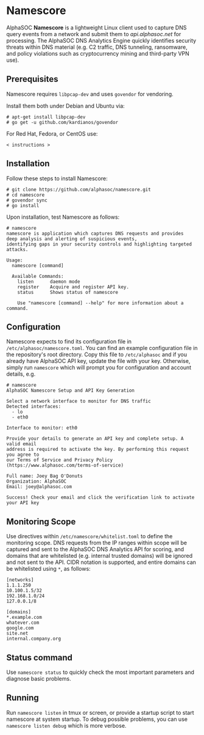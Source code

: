 # Namescore
AlphaSOC **Namescore** is a lightweight Linux client used to capture DNS query events from a network and submit them to _api.alphasoc.net_ for processing. The AlphaSOC DNS Analytics Engine quickly identifies security threats within DNS material (e.g. C2 traffic, DNS tunneling, ransomware, and policy violations such as cryptocurrency mining and third-party VPN use).

## Prerequisites
Namescore requires `libpcap-dev` and uses `govendor` for vendoring.

Install them both under Debian and Ubuntu via:
```
# apt-get install libpcap-dev
# go get -u github.com/kardianos/govendor
```

For Red Hat, Fedora, or CentOS use:

```
< instructions >
```


## Installation
Follow these steps to install Namescore:
```
# git clone https://github.com/alphasoc/namescore.git
# cd namescore
# govendor sync
# go install
```

Upon installation, test Namescore as follows:
```
# namescore
namescore is application which captures DNS requests and provides
deep analysis and alerting of suspicious events,
identifying gaps in your security controls and highlighting targeted attacks.

Usage:
  namescore [command]

  Available Commands:
    listen      daemon mode
    register    Acquire and register API key.
    status      Shows status of namescore

    Use "namescore [command] --help" for more information about a command.
```

## Configuration

Namescore expects to find its configuration file in `/etc/alphasoc/namescore.toml`. You can find an example configuration file in the repository's root directory. Copy this file to `/etc/alphasoc` and if you already have AlphaSOC API key, update the file with your key. Otherwise, simply run `namescore` which will prompt you for configuration and account details, e.g.

```
# namescore
AlphaSOC Namescore Setup and API Key Generation

Select a network interface to monitor for DNS traffic
Detected interfaces:
  - lo
  - eth0

Interface to monitor: eth0

Provide your details to generate an API key and complete setup. A valid email
address is required to activate the key. By performing this request you agree to
our Terms of Service and Privacy Policy (https://www.alphasoc.com/terms-of-service)

Full name: Joey Bag O'Donuts
Organization: AlphaSOC
Email: joey@alphasoc.com

Success! Check your email and click the verification link to activate your API key
```

## Monitoring Scope
Use directives within `/etc/namescore/whitelist.toml` to define the monitoring scope. DNS requests from the IP ranges within scope will be captured and sent to the AlphaSOC DNS Analytics API for scoring, and domains that are whitelisted (e.g. internal trusted domains) will be ignored and not sent to the API. CIDR notation is supported, and entire domains can be whitelisted using `*`, as follows:

```
[networks]
1.1.1.250
10.100.1.5/32
192.168.1.0/24
127.0.0.1/8

[domains] 
*.example.com 
whatever.com
google.com
site.net
internal.company.org
```

## Status command
Use `namescore status` to quickly check the most important parameters and diagnose basic problems.

## Running
Run `namescore listen` in tmux or screen, or provide a startup script to start namescore at system startup. To debug possible problems, you can use `namescore listen debug` which is more verbose.
